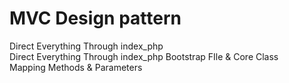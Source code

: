 # MVC Design pattern
Direct Everything Through index_php<br>
Direct Everything Through index_php
Bootstrap FIle & Core Class<br>
Mapping Methods & Parameters
